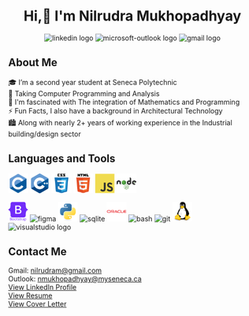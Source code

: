 <h1 align="center">Hi,👋 I'm Nilrudra Mukhopadhyay</h1>
<div align="center">
    <img src="https://raw.githubusercontent.com/maurodesouza/profile-readme-generator/master/src/assets/icons/social/linkedin/default.svg" width="50" height="40" alt="linkedin logo"/>
    <img src="https://raw.githubusercontent.com/maurodesouza/profile-readme-generator/master/src/assets/icons/social/microsoft-outlook/default.svg" width="50" height="40" alt="microsoft-outlook logo"/>
    <img src="https://raw.githubusercontent.com/maurodesouza/profile-readme-generator/master/src/assets/icons/social/gmail/default.svg" width="50" height="40" alt="gmail logo"/>
</div>
<h2 align="left">About Me</h2>
<div align="left">
    <p>🎓 I’m a second year student at Seneca Polytechnic<br>
       📜 Taking Computer Programming and Analysis<br>
       👀 I'm fascinated with The integration of Mathematics and Programming<br>
       ⚡ Fun Facts, I also have a background in Architectural Technology<br>
       🏙️ Along with nearly 2+ years of working experience in the Industrial building/design sector
    </p>
</div>
<h2 align="left">Languages and Tools</h2>
<div align="left">
        <p>
            <img src="https://raw.githubusercontent.com/devicons/devicon/master/icons/c/c-original.svg" alt="c" width="40" height="40"/>
            <img src="https://raw.githubusercontent.com/devicons/devicon/master/icons/cplusplus/cplusplus-original.svg" alt="cplusplus" width="40" height="40"/>
            <img src="https://raw.githubusercontent.com/devicons/devicon/master/icons/css3/css3-original-wordmark.svg" alt="css3" width="40" height="40"/>
            <img src="https://raw.githubusercontent.com/devicons/devicon/master/icons/html5/html5-original-wordmark.svg" alt="html5" width="40" height="40"/>
            <img src="https://raw.githubusercontent.com/devicons/devicon/master/icons/javascript/javascript-original.svg" alt="javascript" width="40" height="40"/>
            <img src="https://raw.githubusercontent.com/devicons/devicon/master/icons/nodejs/nodejs-original-wordmark.svg" alt="nodejs" width="40" height="40"/>  
        </p>
        <p>
            <img src="https://raw.githubusercontent.com/devicons/devicon/master/icons/bootstrap/bootstrap-plain-wordmark.svg" alt="bootstrap" width="40" height="40"/>
            <img src="https://www.vectorlogo.zone/logos/figma/figma-icon.svg" alt="figma" width="40" height="40"/>
            <img src="https://raw.githubusercontent.com/devicons/devicon/master/icons/python/python-original.svg" alt="python" width="40" height="40"/>
            <img src="https://www.vectorlogo.zone/logos/sqlite/sqlite-icon.svg" alt="sqlite" width="40" height="40"/> 
            <img src="https://raw.githubusercontent.com/devicons/devicon/master/icons/oracle/oracle-original.svg" alt="oracle" width="40" height="40"/>  
            <img src="https://www.vectorlogo.zone/logos/gnu_bash/gnu_bash-icon.svg" alt="bash" width="40" height="40"/>
            <img src="https://www.vectorlogo.zone/logos/git-scm/git-scm-icon.svg" alt="git" width="40" height="40"/> 
            <img src="https://raw.githubusercontent.com/devicons/devicon/master/icons/linux/linux-original.svg" alt="linux" width="40" height="40"/>
            <img src="https://raw.githubusercontent.com/maurodesouza/profile-readme-generator/master/src/assets/icons/social/visualstudio/default.svg" alt="visualstudio logo" width="40" height="40"/>
        </p>
</div>
<h2 align="left">Contact Me</h2>
<div align="left">
    <p>
        Gmail: <a href="mailto:nilrudram@gmail.com">nilrudram@gmail.com</a><br>
        Outlook: <a href="mailto:nmukhopadhyay@myseneca.ca">nmukhopadhyay@myseneca.ca</a><br>
        <a href="https://www.linkedin.com/in/nilrudra-mukhopadhyay-0226062a7">View LinkedIn Profile</a><br>
        <a href="https://docs.google.com/document/d/1SuLd1TOgYu5hDX7WxsGXzWmp4G31BkM441OI8SVGePA/edit?usp=sharing">View Resume</a><br>
        <a href="https://docs.google.com/document/d/1NfyNk2e5GpBpS1WebsSEx04pSjFPp5DmUfzycQIMl0k/edit?usp=sharing">View Cover Letter</a>
    </p>
</div>

<!---
Nilrudra1999/Nilrudra1999 is a ✨ special ✨ repository because its `README.md` (this file) appears on your GitHub profile.
You can click the Preview link to take a look at your changes.
--->
